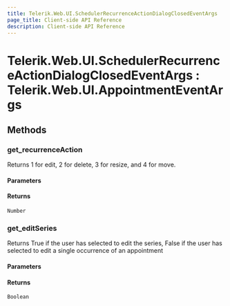 ```yaml
---
title: Telerik.Web.UI.SchedulerRecurrenceActionDialogClosedEventArgs
page_title: Client-side API Reference
description: Client-side API Reference
---
```


# Telerik.Web.UI.SchedulerRecurrenceActionDialogClosedEventArgs : Telerik.Web.UI.AppointmentEventArgs

## Methods

### get_recurrenceAction

Returns 1 for edit, 2 for delete, 3 for resize, and 4 for move.

#### Parameters

#### Returns

`Number`

### get_editSeries

Returns True if the user has selected to edit the series, False if the user has selected to edit a single occurrence of an appointment

#### Parameters

#### Returns

`Boolean`
